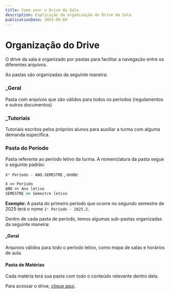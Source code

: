 ```yaml
---
title: Como usar o Drive da Sala
description: Explicação da organização do Drive da Sala
publicationDate: 2025-09-09
---
```


# Organização do Drive

O drive da sala é organizado por pastas para facilitar a navegação entre os diferentes arquivos.

As pastas são organizadas da seguinte maneira:

### _Geral

Pasta com arquivos que são válidos para todos os períodos (regulamentos e outros documentos)

### _Tutoriais

Tutoriais escritos pelos próprios alunos para auxiliar a turma com alguma demanda específica.

### Pasta do Período

Pasta referente ao período letivo da turma. A nomenclatura da pasta segue o seguinte padrão:

`Xᵒ Período - ANO.SEMESTRE` , onde:

```js
X => Período
ANO => Ano letivo
SEMESTRE => Semestre letivo
```

**Exemplo:** A pasta do primeiro período que ocorre no segundo semestre de 2025 terá o nome `1ᵒ Período - 2025.2`.

Dentro de cada pasta de período, temos algumas sub-pastas organizadas da seguinte maneira:

#### _Geral

Arquivos válidos para todo o período letivo, como mapa de salas e horários de aula.

#### Pasta de Matérias

Cada matéria terá sua pasta com todo o conteúdo relevante dentro dela.


Para acessar o drive, [clique aqui](https://drive.google.com/drive/folders/1r1YcdyWpR3DGWOeXC04Re96RsoGzknYx?usp=drive_link).